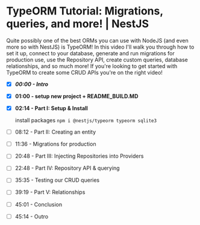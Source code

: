 # TypeORM Tutorial: Migrations, queries, and more! | NestJS

Quite possibly one of the best ORMs you can use with NodeJS (and even more so with NestJS) is TypeORM! In this video I'll walk you through how to set it up, connect to your database, generate and run migrations for production use, use the Repository API, create custom queries, database relationships, and so much more! If you're looking to get started with TypeORM to create some CRUD APIs you're on the right video!

- [x] ***00:00 - Intro***
  
- [x] **01:00 - setup new project + README_BUILD.MD**

- [x] **02:14 - Part I: Setup & Install**
  
  install packages `npm i @nestjs/typeorm typeorm sqlite3`

- [ ] 08:12 - Part II: Creating an entity
- [ ] 11:36 - Migrations for production
- [ ] 20:48 - Part III: Injecting Repositories into Providers
- [ ] 22:48 - Part IV: Repository API & querying
- [ ] 35:35 - Testing our CRUD queries
- [ ] 39:19 - Part V: Relationships
- [ ] 45:01 - Conclusion
- [ ] 45:14 - Outro
